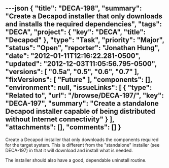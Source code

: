 ---json
{
  "title": "DECA-198",
  "summary": "Create a Decapod installer that only downloads and installs the required dependencies",
  "tags": "DECA",
  "project": {
    "key": "DECA",
    "title": "Decapod"
  },
  "type": "Task",
  "priority": "Major",
  "status": "Open",
  "reporter": "Jonathan Hung",
  "date": "2012-01-11T12:16:22.281-0500",
  "updated": "2012-12-03T11:05:56.795-0500",
  "versions": [
    "0.5a",
    "0.5",
    "0.6",
    "0.7"
  ],
  "fixVersions": [
    "Future"
  ],
  "components": [],
  "environment": null,
  "issueLinks": [
    {
      "type": "Related to",
      "url": "/browse/DECA-197/",
      "key": "DECA-197",
      "summary": "Create a standalone Decapod installer capable of being distributed without Internet connectivity"
    }
  ],
  "attachments": [],
  "comments": []
}
---
Create a Decapod installer that only downloads the components required for the target system. This is different from the "standalone" installer (see DECA-197) in that it will download and install what is needed.

The installer should also have a good, dependable uninstall routine.

        